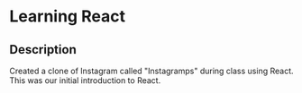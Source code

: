 # Learning React


## Description

Created a clone of Instagram called "Instagramps" during class using React.  This was our initial introduction to React.
